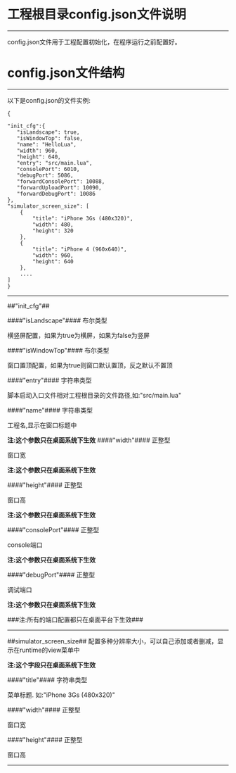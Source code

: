 工程根目录config.json文件说明
===
---
config.json文件用于工程配置初始化，在程序运行之前配置好。

config.json文件结构
===
---
以下是config.json的文件实例:

	{
	
    "init_cfg":{
       "isLandscape": true,
       "isWindowTop": false,
       "name": "HelloLua",
       "width": 960,
       "height": 640,
       "entry": "src/main.lua",
	   "consolePort": 6010,
       "debugPort": 5086,
       "forwardConsolePort": 10088,
       "forwardUploadPort": 10090,
       "forwardDebugPort": 10086
    },
    "simulator_screen_size": [
        {
            "title": "iPhone 3Gs (480x320)",
            "width": 480,
            "height": 320
        },
        {
            "title": "iPhone 4 (960x640)",
            "width": 960,
            "height": 640
        },
        ....
    ]
	}
---	
##"init_cfg"##

####"isLandscape"####
布尔类型

横竖屏配置，如果为true为横屏，如果为false为竖屏

####"isWindowTop"####
布尔类型

窗口置顶配置，如果为true则窗口默认置顶，反之默认不置顶

####"entry"####
字符串类型

脚本启动入口文件相对工程根目录的文件路径,如:"src/main.lua"

####"name"####
字符串类型

工程名,显示在窗口标题中

**注:这个参数只在桌面系统下生效**
####"width"####
正整型

窗口宽

**注:这个参数只在桌面系统下生效**

####"height"####
正整型

窗口高

**注:这个参数只在桌面系统下生效**

####"consolePort"####
正整型

console端口

**注:这个参数只在桌面系统下生效**

####"debugPort"####
正整型

调试端口

**注:这个参数只在桌面系统下生效**

###注:所有的端口配置都只在桌面平台下生效###

---
##simulator_screen_size##
配置多种分辨率大小，可以自己添加或者删减，显示在runtime的view菜单中

**注:这个字段只在桌面系统下生效**

####"title"####
字符串类型

菜单标题. 如:"iPhone 3Gs (480x320)"

####"width"####
正整型

窗口宽

####"height"####
正整型

窗口高


---